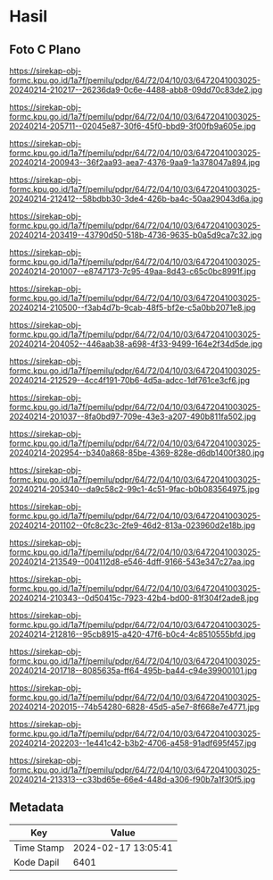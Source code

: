 # Hasil

## Foto C Plano

https://sirekap-obj-formc.kpu.go.id/1a7f/pemilu/pdpr/64/72/04/10/03/6472041003025-20240214-210217--26236da9-0c6e-4488-abb8-09dd70c83de2.jpg

https://sirekap-obj-formc.kpu.go.id/1a7f/pemilu/pdpr/64/72/04/10/03/6472041003025-20240214-205711--02045e87-30f6-45f0-bbd9-3f00fb9a605e.jpg

https://sirekap-obj-formc.kpu.go.id/1a7f/pemilu/pdpr/64/72/04/10/03/6472041003025-20240214-200943--36f2aa93-aea7-4376-9aa9-1a378047a894.jpg

https://sirekap-obj-formc.kpu.go.id/1a7f/pemilu/pdpr/64/72/04/10/03/6472041003025-20240214-212412--58bdbb30-3de4-426b-ba4c-50aa29043d6a.jpg

https://sirekap-obj-formc.kpu.go.id/1a7f/pemilu/pdpr/64/72/04/10/03/6472041003025-20240214-203419--43790d50-518b-4736-9635-b0a5d9ca7c32.jpg

https://sirekap-obj-formc.kpu.go.id/1a7f/pemilu/pdpr/64/72/04/10/03/6472041003025-20240214-201007--e8747173-7c95-49aa-8d43-c65c0bc8991f.jpg

https://sirekap-obj-formc.kpu.go.id/1a7f/pemilu/pdpr/64/72/04/10/03/6472041003025-20240214-210500--f3ab4d7b-9cab-48f5-bf2e-c5a0bb2071e8.jpg

https://sirekap-obj-formc.kpu.go.id/1a7f/pemilu/pdpr/64/72/04/10/03/6472041003025-20240214-204052--446aab38-a698-4f33-9499-164e2f34d5de.jpg

https://sirekap-obj-formc.kpu.go.id/1a7f/pemilu/pdpr/64/72/04/10/03/6472041003025-20240214-212529--4cc4f191-70b6-4d5a-adcc-1df761ce3cf6.jpg

https://sirekap-obj-formc.kpu.go.id/1a7f/pemilu/pdpr/64/72/04/10/03/6472041003025-20240214-201037--8fa0bd97-709e-43e3-a207-490b811fa502.jpg

https://sirekap-obj-formc.kpu.go.id/1a7f/pemilu/pdpr/64/72/04/10/03/6472041003025-20240214-202954--b340a868-85be-4369-828e-d6db1400f380.jpg

https://sirekap-obj-formc.kpu.go.id/1a7f/pemilu/pdpr/64/72/04/10/03/6472041003025-20240214-205340--da9c58c2-99c1-4c51-9fac-b0b083564975.jpg

https://sirekap-obj-formc.kpu.go.id/1a7f/pemilu/pdpr/64/72/04/10/03/6472041003025-20240214-201102--0fc8c23c-2fe9-46d2-813a-023960d2e18b.jpg

https://sirekap-obj-formc.kpu.go.id/1a7f/pemilu/pdpr/64/72/04/10/03/6472041003025-20240214-213549--004112d8-e546-4dff-9166-543e347c27aa.jpg

https://sirekap-obj-formc.kpu.go.id/1a7f/pemilu/pdpr/64/72/04/10/03/6472041003025-20240214-210343--0d50415c-7923-42b4-bd00-81f304f2ade8.jpg

https://sirekap-obj-formc.kpu.go.id/1a7f/pemilu/pdpr/64/72/04/10/03/6472041003025-20240214-212816--95cb8915-a420-47f6-b0c4-4c8510555bfd.jpg

https://sirekap-obj-formc.kpu.go.id/1a7f/pemilu/pdpr/64/72/04/10/03/6472041003025-20240214-201718--8085635a-ff64-495b-ba44-c94e39900101.jpg

https://sirekap-obj-formc.kpu.go.id/1a7f/pemilu/pdpr/64/72/04/10/03/6472041003025-20240214-202015--74b54280-6828-45d5-a5e7-8f668e7e4771.jpg

https://sirekap-obj-formc.kpu.go.id/1a7f/pemilu/pdpr/64/72/04/10/03/6472041003025-20240214-202203--1e441c42-b3b2-4706-a458-91adf695f457.jpg

https://sirekap-obj-formc.kpu.go.id/1a7f/pemilu/pdpr/64/72/04/10/03/6472041003025-20240214-213313--c33bd65e-66e4-448d-a306-f90b7a1f30f5.jpg


## Metadata

| Key        | Value               |
| ---------- | ------------------- |
| Time Stamp | 2024-02-17 13:05:41 |
| Kode Dapil | 6401                |



